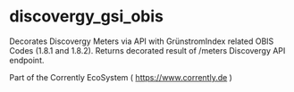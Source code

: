 # discovergy_gsi_obis
Decorates Discovergy Meters via API with GrünstromIndex related  OBIS Codes (1.8.1 and 1.8.2). Returns decorated result of /meters Discovergy API endpoint.

Part of the Corrently EcoSystem ( https://www.corrently.de )
